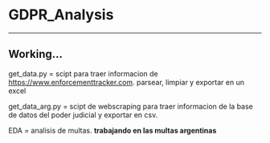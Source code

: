 # GDPR_Analysis
---

## Working...



get_data.py = scipt para traer informacion de https://www.enforcementtracker.com. parsear, limpiar y exportar en un excel


get_data_arg.py = scipt de webscraping para traer informacion de la base de datos del poder judicial y exportar en csv.




EDA =  analisis de multas. **trabajando en las multas argentinas**